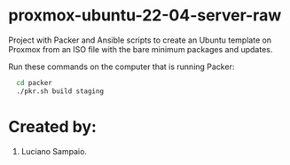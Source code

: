 # proxmox-ubuntu-22-04-server-raw
Project with Packer and Ansible scripts to create an Ubuntu template on Proxmox from an ISO file with the bare minimum packages and updates.

Run these commands on the computer that is running Packer:

```bash
  cd packer  
  ./pkr.sh build staging
```

# Created by: 

1. Luciano Sampaio.
